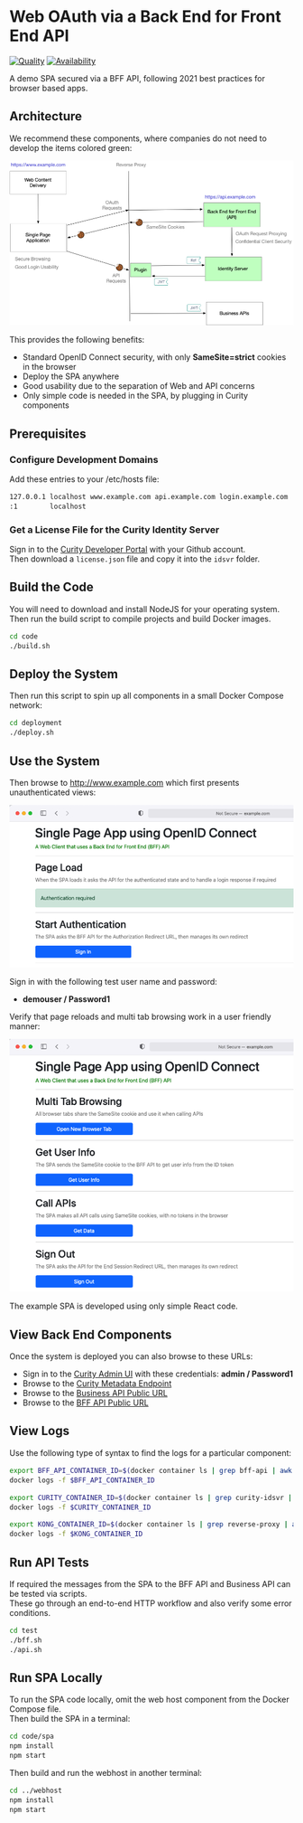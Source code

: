 # Web OAuth via a Back End for Front End API

[![Quality](https://img.shields.io/badge/quality-experiment-red)](https://curity.io/resources/code-examples/status/)
[![Availability](https://img.shields.io/badge/availability-source-blue)](https://curity.io/resources/code-examples/status/)

A demo SPA secured via a BFF API, following 2021 best practices for browser based apps.

## Architecture

We recommend these components, where companies do not need to develop the items colored green:

![Components](/code/spa/doc/components.png)

This provides the following benefits:

- Standard OpenID Connect security, with only **SameSite=strict** cookies in the browser
- Deploy the SPA anywhere
- Good usability due to the separation of Web and API concerns
- Only simple code is needed in the SPA, by plugging in Curity components

## Prerequisites

### Configure Development Domains

Add these entries to your /etc/hosts file:

```bash
127.0.0.1 localhost www.example.com api.example.com login.example.com
:1        localhost
```

### Get a License File for the Curity Identity Server

Sign in to the [Curity Developer Portal](https://developer.curity.io/) with your Github account.\
Then download a `license.json` file and copy it into the `idsvr` folder.

## Build the Code

You will need to download and install NodeJS for your operating system.
Then run the build script to compile projects and build Docker images.

```bash
cd code
./build.sh
```

## Deploy the System

Then run this script to spin up all components in a small Docker Compose network:

```bash
cd deployment
./deploy.sh
```

## Use the System

Then browse to http://www.example.com which first presents unauthenticated views:

![Unauthenticated Views](/code/spa/doc/ui-unauthenticated.png)

Sign in with the following test user name and password:

- **demouser / Password1**

Verify that page reloads and multi tab browsing work in a user friendly manner:

![Authenticated Views](/code/spa/doc/ui-authenticated.png)

The example SPA is developed using only simple React code.

## View Back End Components

Once the system is deployed you can also browse to these URLs:

- Sign in to the [Curity Admin UI](https://localhost:6749/admin) with these credentials: **admin / Password1**
- Browse to the [Curity Metadata Endpoint](http://login.example.com:8443/oauth/v2/oauth-anonymous/.well-known/openid-configuration)
- Browse to the [Business API Public URL](http://api.example.com:3000/api)
- Browse to the [BFF API Public URL](http://api.example.com:3000/bff/userinfo)

## View Logs

Use the following type of syntax to find the logs for a particular component:

```bash
export BFF_API_CONTAINER_ID=$(docker container ls | grep bff-api | awk '{print $1}')
docker logs -f $BFF_API_CONTAINER_ID
```

```bash
export CURITY_CONTAINER_ID=$(docker container ls | grep curity-idsvr | awk '{print $1}')
docker logs -f $CURITY_CONTAINER_ID
```

```bash
export KONG_CONTAINER_ID=$(docker container ls | grep reverse-proxy | awk '{print $1}')
docker logs -f $KONG_CONTAINER_ID
```

## Run API Tests

If required the messages from the SPA to the BFF API and Business API can be tested via scripts.\
These go through an end-to-end HTTP workflow and also verify some error conditions.

```bash
cd test
./bff.sh
./api.sh
```

## Run SPA Locally

To run the SPA code locally, omit the web host component from the Docker Compose file.\
Then build the SPA in a terminal:

```bash
cd code/spa
npm install
npm start
```

Then build and run the webhost in another terminal:
```bash
cd ../webhost
npm install
npm start
```
